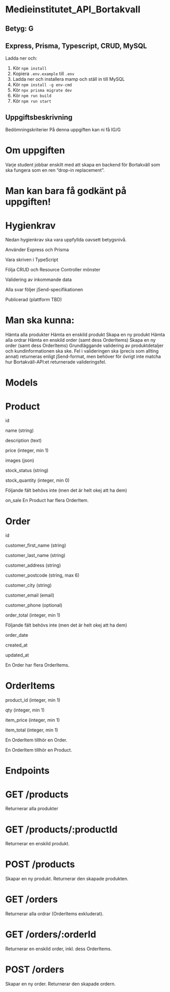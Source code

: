 # Medieinstitutet_API_Bortakvall

## Betyg: G

## Express, Prisma, Typescript, CRUD, MySQL

Ladda ner och: 
1. Kör `npm install`
2. Kopiera `.env.example` till `.env` 
3. Ladda ner och installera mamp och ställ in till MySQL
4. Kör `npm install -g env-cmd`
5. Kör `npx prisma migrate dev` 
6. Kör `npm run build` 
7. Kör `npm run start` 



## Uppgiftsbeskrivning

Bedömningskriterier
På denna uppgiften kan ni få IG/G

# Om uppgiften 
Varje student jobbar enskilt med att skapa en backend för Bortakväll som ska fungera som en ren “drop-in replacement”. 

# Man kan bara få godkänt på uppgiften!


# Hygienkrav
Nedan hygienkrav ska vara uppfyllda oavsett betygsnivå.

Använder Express och Prisma

Vara skriven i TypeScript

Följa CRUD och Resource Controller mönster

Validering av inkommande data

Alla svar följer jSend-specifikationen

Publicerad (plattform TBD)


# Man ska kunna:

Hämta alla produkter
Hämta en enskild produkt
Skapa en ny produkt
Hämta alla ordrar
Hämta en enskild order (samt dess OrderItems)
Skapa en ny order (samt dess OrderItems)
Grundläggande validering av produktdetaljer och kundinformationen ska ske.
Fel i valideringen ska (precis som allting annat) returneras enligt jSend-format, men behöver för övrigt inte matcha hur Bortakväll-API:et returnerade valideringsfel.

 

# Models
# Product
id

name (string)

description (text)

price (integer, min 1)

images (json)

stock_status (string)

stock_quantity (integer, min 0)

Följande fält behövs inte (men det är helt okej att ha dem)

on_sale
En Product har flera OrderItem.

 

# Order
id

customer_first_name (string)

customer_last_name (string)

customer_address (string)

customer_postcode (string, max 6)

customer_city (string)

customer_email (email)

customer_phone (optional)

order_total (integer, min 1)

Följande fält behövs inte (men det är helt okej att ha dem)

order_date

created_at

updated_at

En Order har flera OrderItems.


# OrderItems
product_id (integer, min 1)

qty (integer, min 1)

item_price (integer, min 1)

item_total (integer, min 1)

En OrderItem tillhör en Order.

En OrderItem tillhör en Product.

# Endpoints
# GET /products
Returnerar alla produkter 

# GET /products/:productId
Returnerar en enskild produkt.

# POST /products
Skapar en ny produkt.
Returnerar den skapade produkten.

# GET /orders
Returnerar alla ordrar (OrderItems exkluderat).

# GET /orders/:orderId
Returnerar en enskild order, inkl. dess OrderItems.

# POST /orders
Skapar en ny order.
Returnerar den skapade ordern.